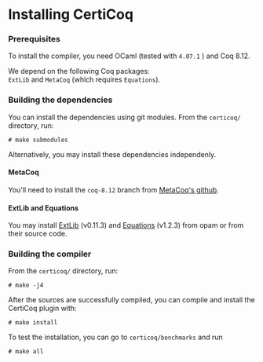 # Installing CertiCoq

### Prerequisites

To install the compiler, you need OCaml (tested with `4.07.1` ) and Coq 8.12.

We depend on the following Coq packages:  
`ExtLib` and `MetaCoq` (which requires `Equations`).

### Building the dependencies

 You can install the dependencies using git modules. From the `certicoq/` directory, run:

    # make submodules

Alternatively, you may install these dependencies independenly. 

#### MetaCoq

You'll need to install the `coq-8.12` branch from [MetaCoq's github](https://github.com/MetaCoq/metacoq/tree/coq-8.12).

#### ExtLib and Equations

You may install [ExtLib](https://github.com/coq-community/coq-ext-lib) (v0.11.3) and [Equations](https://github.com/mattam82/Coq-Equations) (v1.2.3) from opam or from their source code.

### Building the compiler

  From the `certicoq/` directory, run:

    # make -j4

  After the sources are successfully compiled, you can compile and
  install the CertiCoq plugin with:

    # make install

  To test the installation, you can go to `certicoq/benchmarks` and run

    # make all

## 
